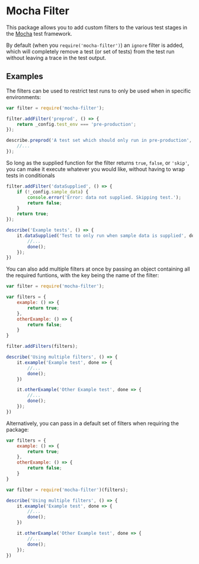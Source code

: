 # Mocha Filter

This package allows you to add custom filters to the various test stages in the [Mocha](https://www.npmjs.com/package/mocha) test framework.

By default (when you ```require('mocha-filter')```) an ```ignore``` filter is added, which will completely remove a test (or set of tests) from the test run without leaving a trace in the test output.

## Examples
The filters can be used to restrict test runs to only be used when in specific environments:

```javascript
var filter = require('mocha-filter');

filter.addFilter('preprod', () => {
	return _config.test_env === 'pre-production';
});

describe.preprod('A test set which should only run in pre-production', () => {
	//...
});

```

So long as the supplied function for the filter returns `true`, `false`, or `'skip'`, you can make it execute whatever you would like, without having to wrap tests in conditionals

```javascript
filter.addFilter('dataSupplied', () => {
	if (!_config.sample_data) {
		console.error('Error: data not supplied. Skipping test.');
		return false;
	}
	return true;
});

describe('Example tests', () => {
	it.dataSupplied('Test to only run when sample data is supplied', done => {
		//...
		done();
	});
})
```

You can also add multiple filters at once by passing an object containing all the required funtions, with the key being the name of the filter:
```javascript
var filter = require('mocha-filter');

var filters = {
	example: () => {
		return true;
	},
	otherExample: () => {
		return false;
	}
}

filter.addFilters(filters);

describe('Using multiple filters', () => {
	it.example('Example test', done => {
		//...
		done();
	})

	it.otherExample('Other Example test', done => {
		//...
		done();
	});
})
```

Alternatively, you can pass in a default set of filters when requiring the package:
```javascript
var filters = {
	example: () => {
		return true;
	},
	otherExample: () => {
		return false;
	}
}

var filter = require('mocha-filter')(filters);

describe('Using multiple filters', () => {
	it.example('Example test', done => {
		//...
		done();
	})

	it.otherExample('Other Example test', done => {
		//...
		done();
	});
})
```
